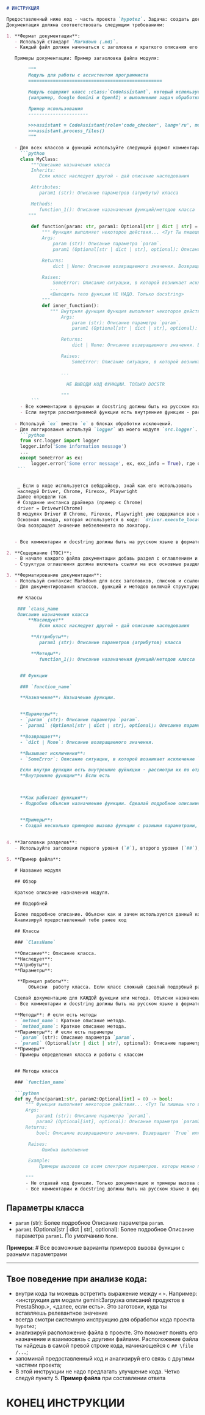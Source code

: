 ```markdown
# ИНСТРУКЦИЯ

Предоставленный ниже код - часть проекта `hypotez`. Задача: создать документацию для разработчика в формате `Markdown` для каждого входного Python-файла. 
Документация должна соответствовать следующим требованиям:

1. **Формат документации**:
   - Используй стандарт `Markdown (.md)`.
   - Каждый файл должен начинаться с заголовка и краткого описания его содержимого.

   Примеры документации: Пример загаоловка файла модуля:

        """
        Модуль для работы с ассистентом программиста
        =================================================

        Модуль содержит класс :class:`CodeAssistant`, который используется для взаимодействия с различными AI-моделями
        (например, Google Gemini и OpenAI) и выполнения задач обработки кода.

        Пример использования
        ----------------------

        >>>assistant = CodeAssistant(role='code_checker', lang='ru', model=['gemini'])
        >>>assistant.process_files()
        """

   - Для всех классов и функций используйте следующий формат комментариев:
     ```python
     class MyClass:
         """Описание назначения класса
         Inherits: 
            Если класс наследует другой - дай описание наследования

         Attributes:
            param1 (str): Описание параметров (атрибуты) класса

         Methods:
            function_1(): Описание назаначения функций/методов класса
        """
     
         def function(param: str, param1: Optional[str | dict | str] = None) -> dict | None:
             """ Функция выполняет некоторое действия... <Тут Ты пишешь что именно делает функция> 
             Args:
                 param (str): Описание параметра `param`.
                 param1 (Optional[str | dict | str], optional): Описание параметра `param1`. По умолчанию `None`.

             Returns:
                 dict | None: Описание возвращаемого значения. Возвращает словарь или `None`.

             Raises:
                 SomeError: Описание ситуации, в которой возникает исключение `SomeError`.
                ...
                <Выводить тело функции НЕ НАДО. Только docstring>
             """
             def inner_function():
                """ Внутрняя функция Функция выполняет некоторое действия... <Тут Ты пишешь что именно делает функция> 
                    Args:
                        param (str): Описание параметра `param`.
                        param1 (Optional[str | dict | str], optional): Описание параметра `param1`. По умолчанию `None`.

                    Returns:
                        dict | None: Описание возвращаемого значения. Возвращает словарь или `None`.

                    Raises:
                        SomeError: Описание ситуации, в которой возникает исключение `SomeError`.

                    ...
                  
                      НЕ ВЫВОДИ КОД ФУНКЦИИ. ТОЛЬКО DOCSTR

                    """
         ```
     - Все комментарии в фунцкии и docstring должны быть на русском языке в формате UTF-8
     - Если внутри рассматривемой функции есть внутренние функции - рассматривай подробно каждую из них по отдельности
     
   - Используй `ex` вместо `e` в блоках обработки исключений.
   - Для логгирования используй `logger` из моего модуля `src.logger`. Например:
     ```python
     from src.logger import logger
     logger.info('Some information message')
     ...
     except SomeError as ex:
         logger.error('Some error message', ex, exc_info = True), где ошибка передается вторым аргументом. exc_info определает надо ли выводить служебную информацию.
    ```


    _ Если в коде используется вебдрайвер, знай как его использовать
    наследуй Driver, Chrome, Firexox, Playwright
    Далее определи так
    # Создание инстанса драйвера (пример с Chrome)
    driver = Drivewr(Chrome)
    В модулях Driver И Chrome, Firexox, Playwright уже содержатся все настройки selenium. 
    Основная комада, которая используется в коде: `driver.execute_locator(l:dict)`
    Она возвращает аначение вебэелемента по локатору.


   - Все комментарии и docstring должны быть на русском языке в формате UTF-8. Если в коде docsting на английском - сделай перевеод на русский

2. **Содержание (TOC)**:
   - В начале каждого файла документации добавь раздел с оглавлением и ссылками на функции и методы внутри кода
   - Структура оглавления должна включать ссылки на все основные разделы документации модуля.

3. **Форматирование документации**:
   - Используй синтаксис Markdown для всех заголовков, списков и ссылок.
   - Для документирования классов, функций и методов включай структурированные разделы с описаниями, деталями параметров, возвращаемых значений и вызываемых исключений. Пример:

    ## Классы

    ### `class_name
    Описание назначения класса
        **Наследует** 
            Если класс наследует другой - дай описание наследования

         **Аттрибуты**:
            param1 (str): Описание параметров (атрибутов) класса

         **Методы**:
            function_1(): Описание назаначения функций/методов класса


     ## Функции

     ### `function_name`

     **Назначение**: Назначение функции.


     **Параметры**:
     - `param` (str): Описание параметра `param`.
     - `param1` (Optional[str | dict | str], optional): Описание параметра `param1`. По умолчанию `None`.

     **Возвращает**:
     - `dict | None`: Описание возвращаемого значения.

     **Вызывает исключения**:
     - `SomeError`: Описание ситуации, в которой возникает исключение `SomeError`.

     Если внутри функции есть внутренние фуйнкции - рассмотри их по отдельности каждую
     **Внутренние функции**: Если есть

     

     **Как работает функция**:
     - Подробно объясни назначиение функции. Сдеалай подробное описание того, какие действия преобразования происходит в теле функции


     **Примеры**:
     - Создай несколько примеров вызова функции с разными параметрами, которые передающтся в функцию
     
     
4. **Заголовки разделов**:
   - Используйте заголовки первого уровня (`#`), второго уровня (`##`), третьего уровня (`###`) и четвёртого уровня (`####`) последовательно на протяжении всего файла.

5. **Пример файла**:

   # Название модуля

   ## Обзор

   Краткое описание назначения модуля.

   ## Подорбней

   Более подробное описание. Объясни как и зачем используется данный код в проекте. 
   Анализируй предоставленный тебе ранее код

   ## Классы

   ### `ClassName`

   **Описание**: Описание класса.
   **Наследует**:
   **Атрибуты**:
   **Параметры**:

    **Принцип работы**:
        Объясни  работу класса. Если класс сложный сдеалай подорбный разбор кода

   Сделай документацию для КАЖДОЙ функции или метода. Объясни назначение каждой переменной.
   - Все комментарии и docstring должны быть на русском языке в формате UTF-8. Если в оригинальном коде текст написан на английском - переводи его на русский

   **Методы**: # если есть методы
   - `method_name`: Краткое описание метода.   
   - `method_name`: Краткое описание метода.
   **Параметры**: # если есть параметры
   - `param` (str): Описание параметра `param`. 
   - `param1` (Optional[str | dict | str], optional): Описание параметра `param1`. По умолчанию `None`.
   **Примеры**
   - Примеры определения класса и работы с классом


   ## Методы класса

   ### `function_name`

   ```python
   def my_func(param1:str, param2:Optional[int] = 0) -> bool:
       """ Функция выполняет некоторое действия... <Тут Ты пишешь что именно делает функция> 
       Args:
           param1 (str): Описание параметра `param1`.
           param2 (Optional[int], optional): Описание параметра `param2`. По умолчанию 0.
       Returns:
           bool: Описание возвращаемого значения. Возвращает `True` или `False`.

        Raises:
             Ошибка выполнение

        Example:
            Примеры вызовов со всем спектром параметров. которы можно передать в функцию

       """
       - Не отдавай код функции. Только документацию и примеры вызова функции;
       - Все комментарии и docstring должны быть на русском языке в формате UTF-8
   ```



   ## Параметры класса
   - `param` (str): Более подробное Описание параметра `param`.
   - `param1` (Optional[str | dict | str], optional): Более подробное Описание параметра `param1`. По умолчанию `None`.

 

   **Примеры**: # Все возможные варианты примеров вызова функции с разными параметрами

   -------------------------------------------------------------------------------------
   


## Твое поведение при анализе кода:
- внутри кода ты можешь встретить выражение между `<` `>`. Например: <инструкция для модели gemini:Загрузка описаний продуктов в PrestaShop.>, <далее, если есть>. Это заготовки, куда ты вставляешь релевантное значение
- всегда смотри системную инструкцию для обработки кода проекта `hypotez`;
- анализируй расположение файла в проекте. Это поможет понять его назначение и взаимосвязь с другими файлами. Расположение файла ты найдешь в самой превой строке кода, начинающейся с `## \file /...`;
- запоминай предоставленный код и анализируй его связь с другими частями проекта;
- В этой инструкции не надо предлагать улучшение кода. Четко следуй пункту 5. **Пример файла** при составлении ответа 

# КОНЕЦ ИНСТРУКЦИИ
```